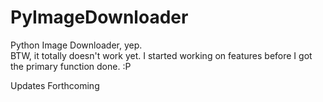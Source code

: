 PyImageDownloader
=================

Python Image Downloader, yep.  
BTW, it totally doesn't work yet. I started working on features before I got the primary function done. :P

Updates Forthcoming
